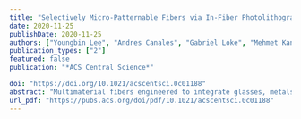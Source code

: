 ```yaml
---
title: "Selectively Micro-Patternable Fibers via In-Fiber Photolithography"
date: 2020-11-25
publishDate: 2020-11-25
authors: ["Youngbin Lee", "Andres Canales", "Gabriel Loke", "Mehmet Kanik", "Yoel Fink", "Polina Anikeeva"]
publication_types: ["2"]
featured: false
publication: "*ACS Central Science*"

doi: "https://doi.org/10.1021/acscentsci.0c01188"
abstract: "Multimaterial fibers engineered to integrate glasses, metals, semiconductors, and composites found applications in ubiquitous sensing, biomedicine, and robotics. The longitudinal symmetry typical of fibers, however, limits the density of functional interfaces with fiber-based devices. Here, thermal drawing and photolithography are combined to produce a scalable method for deterministically breaking axial symmetry within multimaterial fibers. Our approach harnesses a two-step polymerization in thiol–epoxy and thiol–ene photopolymer networks to create a photoresist compatible with high-throughput thermal drawing in atmospheric conditions. This, in turn, delivers meters of fiber that can be patterned along the length increasing the density of functional points. This approach may advance applications of fiber-based devices in distributed sensors, large area optoelectronic devices, and smart textiles."
url_pdf: "https://pubs.acs.org/doi/pdf/10.1021/acscentsci.0c01188"
---
```


